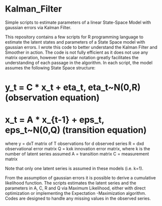 # Kalman_Filter
Simple scripts to estimate parameters of a linear State-Space Model with gaussian errors via Kalman Filter.


This repository contains a few scripts for R programming language to estimate the latent states and parameters of a State Space model with gaussian errors.
I wrote this code to better understand the Kalman Filter and Smoother in action. The code is not fully efficient as it does not use any matrix operation, however the scalar notation greatly facilitates the understanding of each passage in the algorithm.
In each script, the model assumes the following State Space structure:
 
# y_t = C * x_t     + eta_t,   eta_t~N(0,R)  (observation equation)
# x_t = A * x_{t-1} + eps_t,   eps_t~N(0,Q)  (transition equation)

where    y         = dxT matrix of T observations for d observed series
         R         = dxd observational error matrix
         Q         = kxk innovation error matrix, where k is the number of latent series assumed
         A         = transition matrix
         C         = measurement matrix

Note that only one latent series is assumed in these models (i.e. k=1). 

From the assumption of gaussian errors it is possible to derive a cumulative likelihood function. The scripts estimates the latent series and the parameters
in A, C, R and Q via Maximum Likelihood, either with direct optimization or implementing the Expectation -Maximization algorithm.
Codes are designed to handle any missing values in the observed series.



